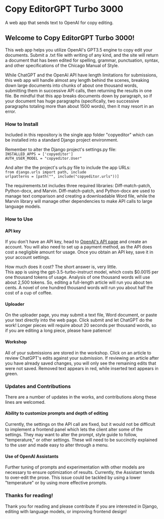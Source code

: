 # Copy EditorGPT Turbo 3000
A web app that sends text to OpenAI for copy editing.

<h2>Welcome to Copy EditorGPT Turbo 3000!</h2>
This web app helps you utilize OpenAI's GPT3.5 engine to copy edit your documents. Submit a .txt file with writing of any kind, and the site will return a document that has been edited for spelling, grammar, punctuation, syntax, and other specifications of the Chicago Manual of Style.<br> 

While ChatGPT and the OpenAI API have length limitations for submissions, this web app will handle almost any length behind the scenes, breaking down large documents into chunks of about one thousand words, submitting them in successive API calls, then returning the results in one file. Be mindful that this app breaks documents down by paragraph, so if your document has huge paragraphs (specifically, two successive paragraphs totaling more than about 1500 words), then it may resort in an error. 

<h3>How to Install</h3>
Included in this repository is the single app folder "copyeditor" which can be installed into a standard Django project environment.<br> 

Remember to alter the Django project's settings.py file:<br>
`INSTALLED_APPS = ['copyeditor']`<br>
`AUTH_USER_MODEL = "copyeditor.User"`

And alter the the project's urls.py file to include the app URLs:<br>
`from django.urls import path, include`<br>
`urlpatterns = [path("", include("copyeditor.urls"))]`

The requirements.txt includes three required libraries: Diff-match-patch, Python-docx, and Marvin. Diff-match-patch, and Python-docx are used to manage text comparison and creating a downloadable Word file, while the Marvin library will manage other dependencies to make API calls to large language models.

<h3>How to Use</h3>

<h4>API key</h4>
If you don't have an API key, head to <a href="https://platform.openai.com/account/api-keys/" target="_blank">OpenAI's API page</a> and create an account. You will also need to set up a payment method, as the API does cost a negligible amount for usage. Once you obtain an API key, save it in your account settings.<br>

How much does it cost? The short answer is, very little.<br>
This app is using the gpt-3.5-turbo-instruct model, which costs $0.0015 per one thousand tokens of usage. Analysis of one thousand words will use about 2,500 tokens. So, editing a full-length article will run you about ten cents. A novel of one hundred thousand words will run you about half the cost of a cup of coffee.

<h4>Uploader</h4>
On the uploader page, you may submit a text file, Word document, or paste your text directly into the web page. Click submit and let ChatGPT do the work! Longer pieces will require about 20 seconds per thousand words, so if you are editing a long piece, please have patience!

<h4>Workshop</h4>
All of your submissions are stored in the workshop. Click on an article to review ChatGPT's edits against your submission. If reviewing an article after you have already saved changes, you will only see the remaining edits that were not saved. Removed text appears in red, while inserted text appears in green.

<h3>Updates and Contributions</h3>
There are a number of updates in the works, and contributions along these lines are welcomed.

<h4>Ability to customize prompts and depth of editing</h4>
Currently, the settings on the API call are fixed, but it would not be difficult to implement a frontend panel which lets the client alter some of the settings. They may want to alter the prompt, style guide to follow, "temperature," or other settings. These will need to be succinctly explained to the user and made easy to alter through a menu.

<h4>Use of OpenAI Assistants</h4>
Further tuning of prompts and experimentation with other models are necessary to ensure optimization of results. Currently, the Assistant tends to over-edit the prose. This issue could be tackled by using a lower "temperature" or by using more effective prompts.

<h3>Thanks for reading!</h3>
Thank you for reading and please contribute if you are interested in Django, editing with language models, or improving frontend design!